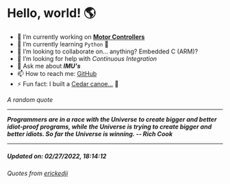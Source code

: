 # Hello, world! 🌎


- 🔧 I’m currently working on [**Motor Controllers**](https://github.com/kyleRhess/MicroMotor)
- 🌱 I’m currently learning `Python` **🐍**
- 👯 I’m looking to collaborate on... anything? Embedded C (ARM)?
- 🤔 I’m looking for help with *Continuous Integration*
- 💬 Ask me about ***IMU's***
- 📫 How to reach me: [GitHub](https://github.com/kyleRhess)
- ⚡ Fun fact: I built a [Cedar canoe...](https://kylerhess.github.io/canoe.html) 🛶

_A random quote_
___
***Programmers are in a race with the Universe to create bigger and better
idiot-proof programs, while the Universe is trying to create bigger and
better idiots.  So far the Universe is winning.
-- Rich Cook***
___
##### Updated on: 02/27/2022, 18:14:12
###### Quotes from [erickedji](https://gist.github.com/erickedji/68802)